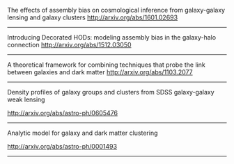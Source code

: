 
The effects of assembly bias on cosmological inference from galaxy-galaxy lensing and galaxy clusters
http://arxiv.org/abs/1601.02693

------------------------------------------------

Introducing Decorated HODs: modeling assembly bias in the galaxy-halo connection
http://arxiv.org/abs/1512.03050

------------------------------------------------

A theoretical framework for combining techniques that probe the link between galaxies and dark matter
http://arxiv.org/abs/1103.2077

------------------------------------------------

Density profiles of galaxy groups and clusters from SDSS galaxy-galaxy weak lensing

http://arxiv.org/abs/astro-ph/0605476


-----------------------------------------------

Analytic model for galaxy and dark matter clustering

http://arxiv.org/abs/astro-ph/0001493

-----------------------------------------------


